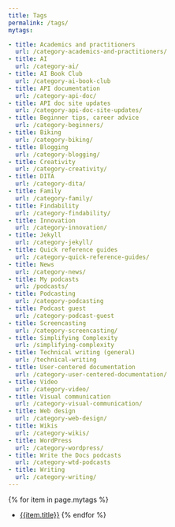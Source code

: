 ```yaml
---
title: Tags
permalink: /tags/
mytags:

- title: Academics and practitioners
  url: /category-academics-and-practitioners/
- title: AI
  url: /category-ai/
- title: AI Book Club
  url: /category-ai-book-club
- title: API documentation
  url: /category-api-doc/
- title: API doc site updates
  url: /category-api-doc-site-updates/
- title: Beginner tips, career advice
  url: /category-beginners/
- title: Biking
  url: /category-biking/
- title: Blogging
  url: /category-blogging/
- title: Creativity
  url: /category-creativity/
- title: DITA
  url: /category-dita/
- title: Family
  url: /category-family/
- title: Findability
  url: /category-findability/
- title: Innovation
  url: /category-innovation/
- title: Jekyll
  url: /category-jekyll/
- title: Quick reference guides
  url: /category-quick-reference-guides/
- title: News
  url: /category-news/
- title: My podcasts
  url: /podcasts/
- title: Podcasting
  url: /category-podcasting
- title: Podcast guest
  url: /category-podcast-guest
- title: Screencasting
  url: /category-screencasting/
- title: Simplifying Complexity
  url: /simplifying-complexity
- title: Technical writing (general)
  url: /technical-writing
- title: User-centered documentation
  url: /category-user-centered-documentation/
- title: Video
  url: /category-video/
- title: Visual communication
  url: /category-visual-communication/
- title: Web design
  url: /category-web-design/
- title: Wikis
  url: /category-wikis/
- title: WordPress
  url: /category-wordpress/
- title: Write the Docs podcasts
  url: /category-wtd-podcasts
- title: Writing
  url: /category-writing/
---
```


{% for item in page.mytags %}
* [{{item.title}}]({{item.url}})
{% endfor %}
